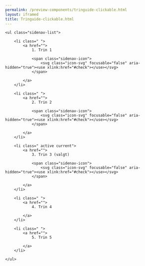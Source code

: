 ```yaml
--- 
permalink: /preview-components/tringuide-clickable.html
layout: iframed 
title: Tringuide-clickable.html
---
```

<div class="container mt-6 mb-6">

    <ul class="sidenav-list">

        <li class=" ">
            <a href="">
                1. Trin 1

                <span class="sidenav-icon">
                    <svg class="icon-svg" focusable="false" aria-hidden="true"><use xlink:href="#check"></use></svg>
                </span>

            </a>
        </li>

        <li class=" ">
            <a href="">
                2. Trin 2

                <span class="sidenav-icon">
                    <svg class="icon-svg" focusable="false" aria-hidden="true"><use xlink:href="#check"></use></svg>
                </span>

            </a>
        </li>

        <li class=" active current">
            <a href="">
                3. Trin 3 (valgt)

                <span class="sidenav-icon">
                    <svg class="icon-svg" focusable="false" aria-hidden="true"><use xlink:href="#check"></use></svg>
                </span>

            </a>
        </li>

        <li class=" ">
            <a href="">
                4. Trin 4

            </a>
        </li>

        <li class=" ">
            <a href="">
                5. Trin 5

            </a>
        </li>

    </ul>

</div>